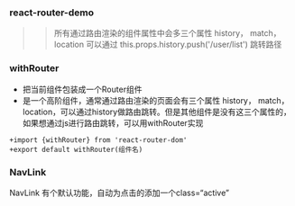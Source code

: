 ### react-router-demo

>>  所有通过路由渲染的组件属性中会多三个属性 history， match， location 可以通过  this.props.history.push('/user/list') 跳转路径
### withRouter
- 把当前组件包装成一个Router组件
- 是一个高阶组件，通常通过路由渲染的页面会有三个属性 history， match， location，可以通过history做路由跳转。但是其他组件是没有这三个属性的，如果想通过js进行路由跳转，可以用withRouter实现
```
+import {withRouter} from 'react-router-dom'
+export default withRouter(组件名)
```

### NavLink 
NavLink 有个默认功能，自动为点击的添加一个class=“active”